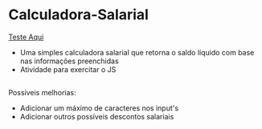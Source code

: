 # Calculadora-Salarial

[Teste Aqui](https://nicolasolivr.github.io/Calculadora-Salarial/)

 - Uma simples calculadora salarial que retorna o saldo líquido com base nas informações preenchidas
 - Atividade para exercitar o JS
##

Possíveis melhorias:

 - Adicionar um máximo de caracteres nos input's
 - Adicionar outros possíveis descontos salariais
